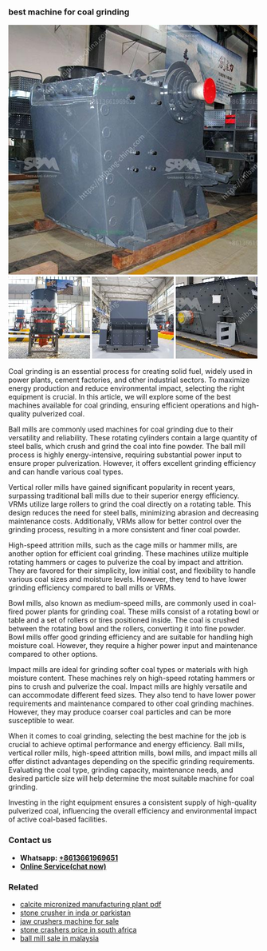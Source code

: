 <h3>best machine for coal grinding</h3><img src='1708497279.jpg' alt=''><p>Coal grinding is an essential process for creating solid fuel, widely used in power plants, cement factories, and other industrial sectors. To maximize energy production and reduce environmental impact, selecting the right equipment is crucial. In this article, we will explore some of the best machines available for coal grinding, ensuring efficient operations and high-quality pulverized coal.</p><p>Ball mills are commonly used machines for coal grinding due to their versatility and reliability. These rotating cylinders contain a large quantity of steel balls, which crush and grind the coal into fine powder. The ball mill process is highly energy-intensive, requiring substantial power input to ensure proper pulverization. However, it offers excellent grinding efficiency and can handle various coal types.</p><p>Vertical roller mills have gained significant popularity in recent years, surpassing traditional ball mills due to their superior energy efficiency. VRMs utilize large rollers to grind the coal directly on a rotating table. This design reduces the need for steel balls, minimizing abrasion and decreasing maintenance costs. Additionally, VRMs allow for better control over the grinding process, resulting in a more consistent and finer coal powder.</p><p>High-speed attrition mills, such as the cage mills or hammer mills, are another option for efficient coal grinding. These machines utilize multiple rotating hammers or cages to pulverize the coal by impact and attrition. They are favored for their simplicity, low initial cost, and flexibility to handle various coal sizes and moisture levels. However, they tend to have lower grinding efficiency compared to ball mills or VRMs.</p><p>Bowl mills, also known as medium-speed mills, are commonly used in coal-fired power plants for grinding coal. These mills consist of a rotating bowl or table and a set of rollers or tires positioned inside. The coal is crushed between the rotating bowl and the rollers, converting it into fine powder. Bowl mills offer good grinding efficiency and are suitable for handling high moisture coal. However, they require a higher power input and maintenance compared to other options.</p><p>Impact mills are ideal for grinding softer coal types or materials with high moisture content. These machines rely on high-speed rotating hammers or pins to crush and pulverize the coal. Impact mills are highly versatile and can accommodate different feed sizes. They also tend to have lower power requirements and maintenance compared to other coal grinding machines. However, they may produce coarser coal particles and can be more susceptible to wear.</p><p>When it comes to coal grinding, selecting the best machine for the job is crucial to achieve optimal performance and energy efficiency. Ball mills, vertical roller mills, high-speed attrition mills, bowl mills, and impact mills all offer distinct advantages depending on the specific grinding requirements. Evaluating the coal type, grinding capacity, maintenance needs, and desired particle size will help determine the most suitable machine for coal grinding.</p><p>Investing in the right equipment ensures a consistent supply of high-quality pulverized coal, influencing the overall efficiency and environmental impact of active coal-based facilities.</p><h3>Contact us</h3><ul><li><strong>Whatsapp:&nbsp;<a href="https://wa.me/8613661969651">+8613661969651</a></strong></li><li><a href="https://swt.shibang-china.com/?git&amp;zhl&amp;best machine for coal grinding"><strong>Online Service(chat now)</strong></a></li></ul><h3>Related</h3><ul><li><a href='calcite micronized manufacturing plant pdf.md'>calcite micronized manufacturing plant pdf</a></li><li><a href='stone crusher in inda or parkistan.md'>stone crusher in inda or parkistan</a></li><li><a href='jaw crushers machine for sale.md'>jaw crushers machine for sale</a></li><li><a href='stone crashers price in south africa.md'>stone crashers price in south africa</a></li><li><a href='ball mill sale in malaysia.md'>ball mill sale in malaysia</a></li></ul>